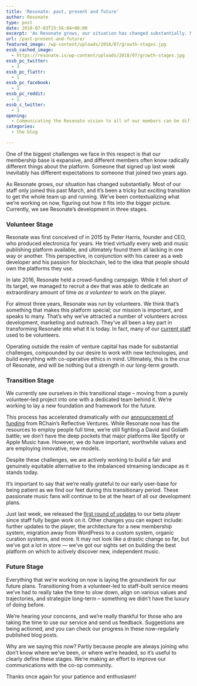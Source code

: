 ```yaml
---
title: 'Resonate: past, present and future'
author: Resonate
type: post
date: 2018-07-03T15:56:04+00:00
excerpt: 'As Resonate grows, our situation has changed substantially. Most of our staff only joined this past March, and it’s been a tricky but exciting transition to get the whole team up and running. We’ve been contextualizing what we’re working on now, figuring out how it fits into the bigger picture. '
url: /past-present-and-future/
featured_image: /wp-content/uploads/2018/07/growth-stages.jpg
essb_cached_image:
  - https://resonate.is/wp-content/uploads/2018/07/growth-stages.jpg
essb_pc_twitter:
  - 3
essb_pc_flattr:
  - 1
essb_pc_facebook:
  - 1
essb_pc_reddit:
  - 2
essb_c_twitter:
  - 3
opening:
  - Communicating the Resonate vision to all of our members can be difficult.
categories:
  - the blog

---
```

One of the biggest challenges we face in this respect is that our membership base is expansive, and different members often know radically different things about the platform. Someone that signed up last week inevitably has different expectations to someone that joined two years ago. 

As Resonate grows, our situation has changed substantially. Most of our staff only joined this past March, and it’s been a tricky but exciting transition to get the whole team up and running. We’ve been contextualizing what we’re working on now, figuring out how it fits into the bigger picture. Currently, we see Resonate’s development in three stages.

### Volunteer Stage

Resonate was first conceived of in 2015 by Peter Harris, founder and CEO, who produced electronica for years. He tried virtually every web and music publishing platform available, and ultimately found them all lacking in one way or another. This perspective, in conjunction with his career as a web developer and his passion for blockchain, led to the idea that people should own the platforms they use.

In late 2016, Resonate held a crowd-funding campaign. While it fell short of its target, we managed to recruit a dev that was able to dedicate an extraordinary amount of time _as a volunteer_ to work on the player. 

For almost three years, Resonate was run by volunteers. We think that’s something that makes this platform special; our mission is important, and speaks to many. That’s why we’ve attracted a number of volunteers across development, marketing and outreach. They’ve all been a key part in transforming Resonate into what it is today. In fact, many of our <a href="https://resonate.is/collaborators/" target="_blank" rel="noopener noreferrer">current staff</a> used to be volunteers. 

Operating outside the realm of venture capital has made for substantial challenges, compounded by our desire to work with new technologies, and build everything with co-operative ethics in mind. Ultimately, this is the crux of Resonate, and will be nothing but a strength in our long-term growth. 

### Transition Stage

We currently see ourselves in this transitional stage – moving from a purely volunteer-led project into one with a dedicated team behind it. We’re working to lay a new foundation and framework for the future.

This process has accelerated dramatically with our <a href="https://resonate.is/rchain-partnership-announcement/" target="_blank" rel="noopener noreferrer">announcement of funding</a> from RChain’s Reflective Ventures. While Resonate now has the resources to employ people full time, we&#8217;re still fighting a David and Goliath battle; we don’t have the deep pockets that major platforms like Spotify or Apple Music have. However, we do have important, worthwhile values and are employing innovative, new models.

Despite these challenges, we are actively working to build a fair and genuinely equitable alternative to the imbalanced streaming landscape as it stands today. 

It’s important to say that we’re really grateful to our early user-base for being patient as we find our feet during this transitionary period. These passionate music fans will continue to be at the heart of all our development plans.  

Just last week, we released the <a href="https://resonate.is/updating-the-beta-player/" target="_blank" rel="noopener noreferrer">first round of updates</a> to our beta player since staff fully began work on it. Other changes you can expect include: further updates to the player, the architecture for a new membership system, migration away from WordPress to a custom system, organic curation systems, and more. It may not look like a drastic change so far, but we’ve got a lot in store — we’ve got our sights set on building the best platform on which to actively discover new, independent music.

### Future Stage

Everything that we’re working on now is laying the groundwork for our future plans. Transitioning from a volunteer-led to staff-built service means we’ve had to really take the time to slow down, align on various values and trajectories, and strategize long-term – something we didn’t have the luxury of doing before. 

We’re hearing your concerns, and we’re really thankful for those who are taking the time to use our service and send us feedback. Suggestions are being actioned, and you can check our progress in these now-regularly published blog posts. 

Why are we saying this now? Partly because people are always joining who don’t know where we’ve been, or where we’re headed, so it’s useful to clearly define these stages. We’re making an effort to improve our communications with the co-op community. 

Thanks once again for your patience and enthusiasm!